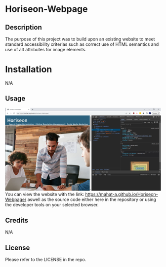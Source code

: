 # Horiseon-Webpage

## Description
The purpose of this project was to build upon an existing website to meet standard accessibility criterias such as correct use of HTML semantics and use of alt attributes for image elements. 
# Installation
 N/A
## Usage
![Image of Website with Dev Tools](./assets/images/Usage_Image.png "Image of Website with Dev Tools")
You can view the website with the link: https://mahat-a.github.io/Horiseon-Webpage/ aswell as the source code either here in the repository or using the developer tools on your selected browser.

## Credits
N/A
## License
Please refer to the LICENSE in the repo.
